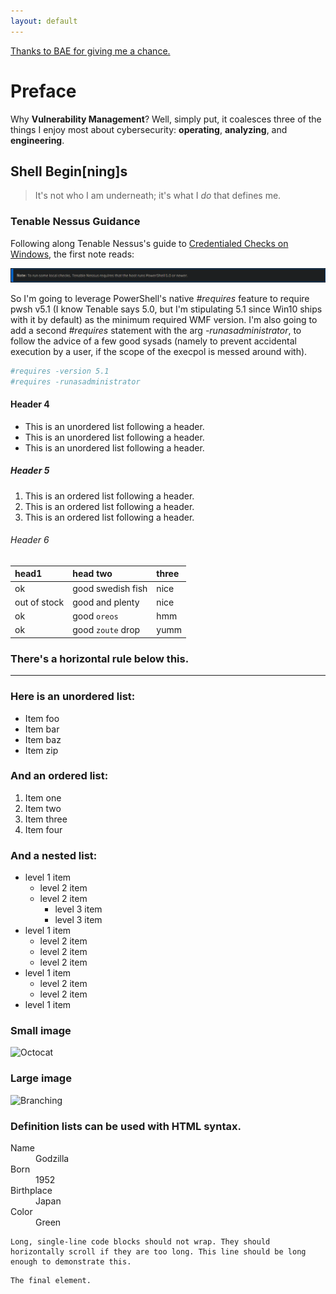 ```yaml
---
layout: default
---
```


[Thanks to BAE for giving me a chance.](https://www.baesystems.com/en/home)

# Preface

Why **Vulnerability Management**? Well, simply put, it coalesces three of the things I enjoy most about cybersecurity: **operating**, **analyzing**, and **engineering**. 

## Shell Begin[ning]s

> It's not who I am underneath; it's what I _do_ that defines me.

### Tenable Nessus Guidance

Following along Tenable Nessus's guide to [Credentialed Checks on Windows](https://docs.tenable.com/nessus/Content/CredentialedChecksOnWindows.htm), the first note reads:

![Note](https://github.com/MAXAPOWER/maxpower.github.io/blob/e871f81e671794ef5c6e5bb6ed358d2165694781/tenable%20note.png)

So I'm going to leverage PowerShell's native _#requires_ feature to require pwsh v5.1 (I know Tenable says 5.0, but I'm stipulating 5.1 since Win10 ships with it by default) as the minimum required WMF version. I'm also going to add a second _#requires_ statement with the arg _-runasadministrator_, to follow the advice of a few good sysads (namely to prevent accidental execution by a user, if the scope of the execpol is messed around with). 

```powershell
#requires -version 5.1
#requires -runasadministrator
```

#### Header 4

*   This is an unordered list following a header.
*   This is an unordered list following a header.
*   This is an unordered list following a header.

##### Header 5

1.  This is an ordered list following a header.
2.  This is an ordered list following a header.
3.  This is an ordered list following a header.

###### Header 6

| head1        | head two          | three |
|:-------------|:------------------|:------|
| ok           | good swedish fish | nice  |
| out of stock | good and plenty   | nice  |
| ok           | good `oreos`      | hmm   |
| ok           | good `zoute` drop | yumm  |

### There's a horizontal rule below this.

* * *

### Here is an unordered list:

*   Item foo
*   Item bar
*   Item baz
*   Item zip

### And an ordered list:

1.  Item one
1.  Item two
1.  Item three
1.  Item four

### And a nested list:

- level 1 item
  - level 2 item
  - level 2 item
    - level 3 item
    - level 3 item
- level 1 item
  - level 2 item
  - level 2 item
  - level 2 item
- level 1 item
  - level 2 item
  - level 2 item
- level 1 item

### Small image

![Octocat](https://github.githubassets.com/images/icons/emoji/octocat.png)

### Large image

![Branching](https://guides.github.com/activities/hello-world/branching.png)


### Definition lists can be used with HTML syntax.

<dl>
<dt>Name</dt>
<dd>Godzilla</dd>
<dt>Born</dt>
<dd>1952</dd>
<dt>Birthplace</dt>
<dd>Japan</dd>
<dt>Color</dt>
<dd>Green</dd>
</dl>

```
Long, single-line code blocks should not wrap. They should horizontally scroll if they are too long. This line should be long enough to demonstrate this.
```

```
The final element.
```
